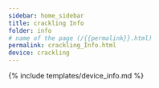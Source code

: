 ```yaml
---
sidebar: home_sidebar
title: crackling Info
folder: info
# name of the page (/{{permalink}}.html)
permalink: crackling_Info.html
device: crackling
---
```

{% include templates/device_info.md %}
